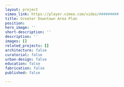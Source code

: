 ```yaml
---
layout: project
vimeo_link: https://player.vimeo.com/video/#########
title: Greater Downtown Area Plan
position: 
hero_image: ''
short-description: ''
description: ''
images: []
related_projects: []
architecture: false
curatorial: false
urban-design: false
education: false
fabrication: false
published: false

---
```

